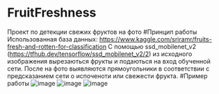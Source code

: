 # FruitFreshness
Проект по детекции свежих фруктов на фото
#Принцип работы
Использованная база данных: https://www.kaggle.com/sriramr/fruits-fresh-and-rotten-for-classification
С помощью ssd_mobilenet_v2 (https://tfhub.dev/tensorflow/ssd_mobilenet_v2/2) из исходного изображения вырезаються фрукты и подаються на вход обученной сети.
После на фото выявляются прямоугольники в соответствии с предсказанием сети о испоченоти или свежести фрукта.
#Пример работы
![image](https://user-images.githubusercontent.com/26749528/159566571-24a1cf8a-5088-4bda-805a-54ffeffcb45d.png)
![image](https://user-images.githubusercontent.com/26749528/160108752-debf62bb-9b70-4bbf-aeae-8748e0a5bd9a.png)
![image](https://user-images.githubusercontent.com/26749528/160108812-2f0f60c7-48ab-4a82-bcc4-b5479ee77685.png)

